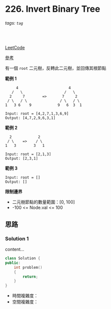 # 226. Invert Binary Tree

###### tags: `tag`
<br>

[LeetCode](https://leetcode.com/problems/invert-binary-tree/)

[參考](https://github.com/youngyangyang04/leetcode-master/blob/master/problems/0226.%E7%BF%BB%E8%BD%AC%E4%BA%8C%E5%8F%89%E6%A0%91.md)

有一個 `root` 二元樹，反轉此二元樹，並回傳其根節點

**範例 1**

```
     4                       4
   /   \                   /   \
  2     7        =>       7     2
 / \   / \               / \   / \
1   3 6    9            9   6  3  1
```

```
Input: root = [4,2,7,1,3,6,9]
Output: [4,7,2,9,6,3,1]
```

**範例 2**

```
  2            2
 / \    =>    / \
1   3        3   1
```

```
Input: root = [2,1,3]
Output: [2,3,1]
```

**範例 3**

```
Input: root = []
Output: []
```

**限制邊界**
- 二元樹節點的數量範圍：[0, 100]
- -100 <= Node.val <= 100

## 思路

### Solution 1
content...

```CPP
class Solution {
public:
    int problem()
    {
        return;
    }
}
```

- 時間複雜度：
- 空間複雜度：
